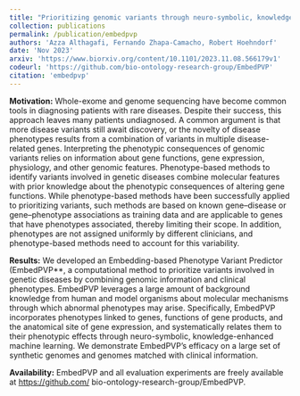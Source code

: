 ```yaml
---
title: "Prioritizing genomic variants through neuro-symbolic, knowledge-enhanced learning"
collection: publications
permalink: /publication/embedpvp
authors: 'Azza Althagafi, Fernando Zhapa-Camacho, Robert Hoehndorf'
date: 'Nov 2023'
arxiv: 'https://www.biorxiv.org/content/10.1101/2023.11.08.566179v1'
codeurl: 'https://github.com/bio-ontology-research-group/EmbedPVP'
citation: 'embedpvp'
---
```


 
**Motivation:** Whole-exome and genome sequencing have become common tools
in diagnosing patients with rare diseases. Despite their success, this
approach leaves many patients undiagnosed. A common argument is that
more disease variants still await discovery, or the novelty of disease
phenotypes results from a combination of variants in multiple
disease-related genes. Interpreting the phenotypic consequences of
genomic variants relies on information about gene functions, gene
expression, physiology, and other genomic features. Phenotype-based
methods to identify variants involved in genetic diseases combine
molecular features with prior knowledge about the phenotypic
consequences of altering gene functions. While phenotype-based methods
have been successfully applied to prioritizing variants, such methods
are based on known gene–disease or gene–phenotype associations as
training data and are applicable to genes that have phenotypes
associated, thereby limiting their scope. In addition, phenotypes are
not assigned uniformly by different clinicians, and phenotype-based
methods need to account for this variability.

**Results:** We developed
an Embedding-based Phenotype Variant Predictor (EmbedPVP**, a
computational method to prioritize variants involved in genetic
diseases by combining genomic information and clinical
phenotypes. EmbedPVP leverages a large amount of background knowledge
from human and model organisms about molecular mechanisms through
which abnormal phenotypes may arise. Specifically, EmbedPVP
incorporates phenotypes linked to genes, functions of gene products,
and the anatomical site of gene expression, and systematically relates
them to their phenotypic effects through neuro-symbolic,
knowledge-enhanced machine learning. We demonstrate EmbedPVP’s
efficacy on a large set of synthetic genomes and genomes matched with
clinical information.  

**Availability:** EmbedPVP and all evaluation
experiments are freely available at https://github.com/
bio-ontology-research-group/EmbedPVP.

